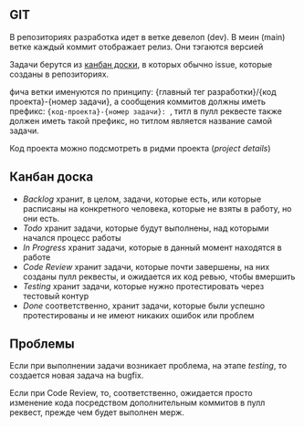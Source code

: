 
## GIT

В репозиториях разработка идет в ветке девелоп (dev). В меин (main) ветке каждый коммит отображает релиз. Они тэгаются версией

Задачи берутся из [канбан доски](https://github.com/orgs/reponychat/projects/1/views/1), в которых обычно issue, которые созданы в репозиториях.

фича ветки именуются по принципу: {главный тег разработки}/{код проекта}-{номер задачи},
а сообщения коммитов должны иметь префикс: `{код-проекта}-{номер задачи}: `,
титл в пулл реквесте также должен иметь такой префикс, но титлом является название самой задачи.

Код проекта можно подсмотреть в ридми проекта (*project details*)

## Канбан доска

- *Backlog* хранит, в целом, задачи, которые есть, или которые расписаны на конкретного человека, которые не взяты в работу, но они есть.
- *Todo* хранит задачи, которые будут выполнены, над которыми начался процесс работы
- *In Progress* хранит задачи, которые в данный момент находятся в работе
- *Code Review* хранит задачи, которые почти завершены, на них созданы пулл реквесты, и ожидается их код ревью, чтобы вмершить
- *Testing* хранит задачи, которые нужно протестировать через тестовый контур
- *Done* соответственно, хранит задачи, которые были успешно протестированы и не имеют никаких ошибок или проблем

## Проблемы

Если при выполнении задачи возникает проблема, на этапе *testing*, то создается новая задача на bugfix.

Если при Code Review, то, соответственно, ожидается просто изменение кода посредством дополнительным коммитов в пулл реквест, прежде чем будет выполнен мерж.